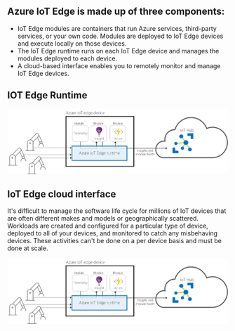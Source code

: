 ## Azure IoT Edge is made up of three components:

- IoT Edge modules are containers that run Azure services, third-party services, or your own code. Modules are deployed to IoT Edge devices and execute locally on those devices.
- The IoT Edge runtime runs on each IoT Edge device and manages the modules deployed to each device.
- A cloud-based interface enables you to remotely monitor and manage IoT Edge devices.

## IOT Edge Runtime

![IOT Edge Runtime diagram](https://github.com/codess-aus/AZ-220/blob/main/assets/m06-l01-iot-edge-runtime-introduction-fc026798.png)

## IoT Edge cloud interface

It's difficult to manage the software life cycle for millions of IoT devices that are often different makes and models or geographically scattered. Workloads are created and configured for a particular type of device, deployed to all of your devices, and monitored to catch any misbehaving devices. These activities can't be done on a per device basis and must be done at scale.

![IOT Edge Cloud Interface diagram](https://github.com/codess-aus/AZ-220/blob/main/assets/m06-l01-iot-edge-runtime-introduction-fc026798.png)
